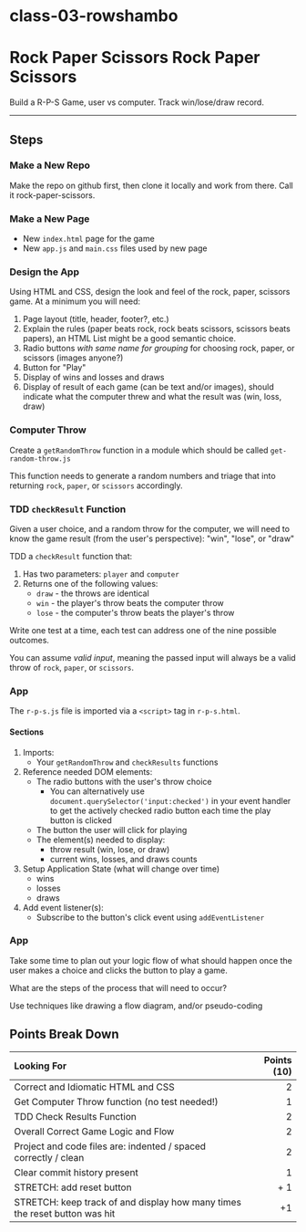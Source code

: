 # class-03-rowshambo
Rock Paper Scissors
Rock Paper Scissors
===

Build a R-P-S Game, user vs computer. Track win/lose/draw record. 

---

## Steps

### Make a New Repo

Make the repo on github first, then clone it locally and work from there. Call it rock-paper-scissors.

### Make a New Page

- New `index.html` page for the game
- New `app.js` and `main.css` files used by new page

### Design the App

Using HTML and CSS, design the look and feel of the rock, paper, scissors game. At a minimum you will need:

1. Page layout (title, header, footer?, etc.)
1. Explain the rules (paper beats rock, rock beats scissors, scissors beats papers), an HTML List might be a good semantic choice.
1. Radio buttons _with same name for grouping_ for choosing rock, paper, or scissors (images anyone?)
1. Button for "Play" 
1. Display of wins and losses and draws
1. Display of result of each game (can be text and/or images), should indicate what the computer threw and what the result was (win, loss, draw)

### Computer Throw

Create a `getRandomThrow` function in a module which should be called `get-random-throw.js`

This function needs to generate a random numbers and triage that into returning `rock`, `paper`, or `scissors` accordingly.

### TDD `checkResult` Function

Given a user choice, and a random throw for the computer, we will need to know the game result (from the user's perspective): "win", "lose", or "draw"

TDD a `checkResult` function that:

1. Has two parameters: `player` and `computer`
1. Returns one of the following values:
    - `draw` - the throws are identical
    - `win` - the player's throw beats the computer throw
    - `lose` - the computer's throw beats the player's throw

Write one test at a time, each test can address one of the nine possible outcomes.

You can assume _valid input_, meaning the passed input will always be a valid throw of `rock`, `paper`, or `scissors`.

### App

The `r-p-s.js` file is imported via a `<script>` tag in `r-p-s.html`.

#### Sections

1. Imports:
    - Your `getRandomThrow` and `checkResults` functions
1. Reference needed DOM elements:
    - The radio buttons with the user's throw choice
        - You can alternatively use `document.querySelector('input:checked')` in your event handler to get 
        the actively checked radio button each time the play button is clicked
    - The button the user will click for playing
    - The element(s) needed to display:
        - throw result (win, lose, or draw)
        - current wins, losses, and draws counts
1. Setup Application State (what will change over time)
   - wins
   - losses
   - draws
1. Add event listener(s):
   - Subscribe to the button's click event using `addEventListener`

### App

Take some time to plan out your logic flow of what should happen once the user makes a choice and clicks the button to play a game.

What are the steps of the process that will need to occur?

Use techniques like drawing a flow diagram, and/or pseudo-coding

## Points Break Down

Looking For | Points (10)
:--|--:
Correct and Idiomatic HTML and CSS | 2 
Get Computer Throw function (no test needed!) | 1
TDD Check Results Function | 2
Overall Correct Game Logic and Flow | 2
Project and code files are: indented / spaced correctly / clean | 2
Clear commit history present | 1
STRETCH: add reset button | + 1
STRETCH: keep track of and display how many times the reset button was hit | +1
